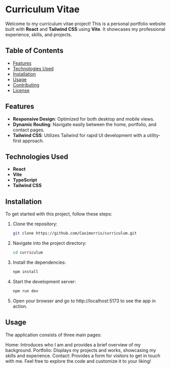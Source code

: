 # Curriculum Vitae

Welcome to my curriculum vitae project! This is a personal portfolio website built with **React** and **Tailwind CSS** using **Vite**. It showcases my professional experience, skills, and projects.

## Table of Contents

- [Features](#features)
- [Technologies Used](#technologies-used)
- [Installation](#installation)
- [Usage](#usage)
- [Contributing](#contributing)
- [License](#license)

## Features

- **Responsive Design**: Optimized for both desktop and mobile views.
- **Dynamic Routing**: Navigate easily between the home, portfolio, and contact pages.
- **Tailwind CSS**: Utilizes Tailwind for rapid UI development with a utility-first approach.

## Technologies Used

- **React**
- **Vite**
- **TypeScript**
- **Tailwind CSS**

## Installation

To get started with this project, follow these steps:

1. Clone the repository:
   ```bash
   git clone https://github.com/Caximorris/curriculum.git

2. Navigate into the project directory:
   ```bash
   cd curriculum

3. Install the dependencies:
   ```bash
   npm install

4. Start the development server:
   ```bash
   npm run dev

5. Open your browser and go to http://localhost:5173 to see the app in action.

## Usage

The application consists of three main pages:

Home: Introduces who I am and provides a brief overview of my background.
Portfolio: Displays my projects and works, showcasing my skills and experience.
Contact: Provides a form for visitors to get in touch with me.
Feel free to explore the code and customize it to your liking!